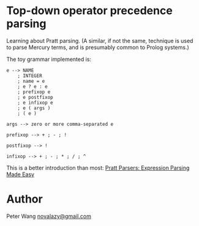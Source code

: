 Top-down operator precedence parsing
====================================

Learning about Pratt parsing.  (A similar, if not the same, technique is used
to parse Mercury terms, and is presumably common to Prolog systems.)

The toy grammar implemented is:

    e --> NAME
        ; INTEGER
        ; name = e
        ; e ? e : e
        ; prefixop e
        ; e postfixop
        ; e infixop e
        ; e ( args )
        ; ( e )

    args --> zero or more comma-separated e

    prefixop --> + ; - ; !

    postfixop --> !

    infixop --> + ; - ; * ; / ; ^

This is a better introduction than most:
[Pratt Parsers: Expression Parsing Made Easy][1]

[1]: http://journal.stuffwithstuff.com/2011/03/19/pratt-parsers-expression-parsing-made-easy/


Author
======

Peter Wang <novalazy@gmail.com>
